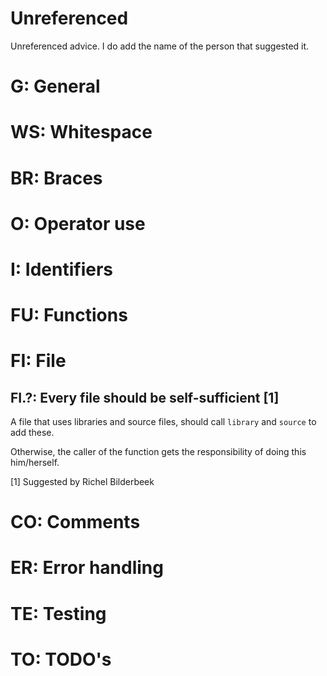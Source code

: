 # Unreferenced

Unreferenced advice. I do add the name of the person that suggested it. 





# G: General

# WS: Whitespace

# BR: Braces

# O: Operator use

# I: Identifiers

# FU: Functions

# FI: File

## FI.?: Every file should be self-sufficient [1]

A file that uses libraries and source files, should call `library` and `source` to add these.

Otherwise, the caller of the function gets the responsibility of doing this him/herself.

[1] Suggested by Richel Bilderbeek

# CO: Comments

# ER: Error handling

# TE: Testing

# TO: TODO's
